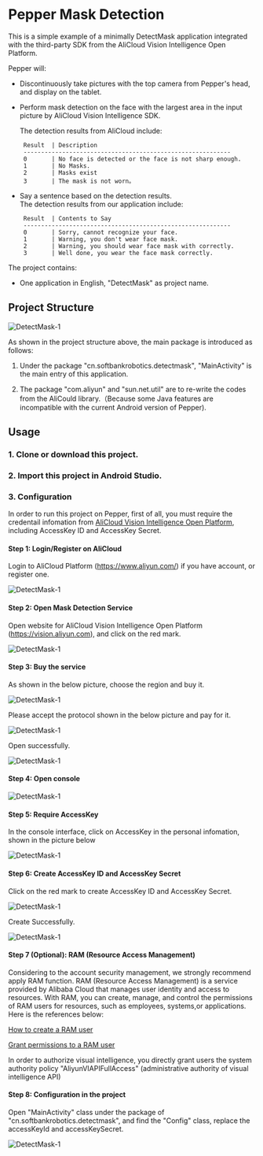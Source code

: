 # Pepper Mask Detection

This is a simple example of a minimally DetectMask application integrated with the third-party SDK from the AliCloud Vision Intelligence Open Platform.

Pepper will:

 * Discontinuously take pictures with the top camera from Pepper's head, and display on the tablet.
 * Perform mask detection on the face with the largest area in the input picture by AliCloud Vision Intelligence SDK.
 
	The detection results from AliCloud include:

		Result 	| Description
		-----------------------------------------------------------
		0 		| No face is detected or the face is not sharp enough.
		1 		| No Masks.
		2 		| Masks exist
		3 		| The mask is not worn。
 		
 		
 * Say a sentence based on  the detection results.	
		The detection results from our application include:
		
		Result 	| Contents to Say 
		-----------------------------------------------------------
		0 		| Sorry, cannot recognize your face.
		1 		| Warning, you don't wear face mask.
		2 		| Warning, you should wear face mask with correctly.
		3 		| Well done, you wear the face mask correctly.
 	

The project contains:

 * One application in English, "DetectMask" as project name.
 

## Project Structure

![DetectMask-1](img/structure.jpg)

As shown in the  project structure above, the main package is introduced as follows:

1) Under the package "cn.softbankrobotics.detectmask", "MainActivity" is the main entry of this application.

2) The package "com.aliyun" and "sun.net.util" are to re-write the codes from  the AliCould library.（Because some Java features are incompatible with the current Android version of Pepper). 


## Usage

### 1. Clone or download this project.

### 2. Import this project in Android Studio.

### 3. Configuration 

In order to run this project on Pepper, first of all, you must require the credentail infomation from [AliCloud Vision Intelligence Open Platform](https://vision.aliyun.com), including AccessKey ID and AccessKey Secret.

#### Step 1: Login/Register on AliCloud

Login to AliCloud Platform (https://www.aliyun.com/) if you have account, or register one.

![DetectMask-1](img/aliyun_cloud.jpg)


#### Step 2: Open Mask Detection Service

Open website for AliCloud Vision Intelligence Open Platform (https://vision.aliyun.com), and click on the red mark.

![DetectMask-1](img/mask_detect_service.jpg)

#### Step 3: Buy the service

As shown in the below picture, choose the region and buy it.

![DetectMask-1](img/service_to_buy.jpg)

Please accept the protocol shown in the below picture and pay for it.

![DetectMask-1](img/service_pay.jpg)

Open successfully.

![DetectMask-1](img/service_success.jpg)

#### Step 4: Open console

![DetectMask-1](img/console_entry.jpg)

#### Step 5: Require AccessKey

In the console interface, click on AccessKey in the personal infomation, shown in the picture below

![DetectMask-1](img/console.jpg)


#### Step 6: Create AccessKey ID and AccessKey Secret

Click on the red mark to create AccessKey ID and AccessKey Secret.

![DetectMask-1](img/accesskey.jpg)

Create Successfully.

![DetectMask-1](img/key_and_secret.jpg)

#### Step 7 (Optional): RAM (Resource Access Management)

Considering to the account security management, we strongly recommend apply RAM function. RAM (Resource Access Management) is a service provided by Alibaba Cloud that manages user identity and access to resources. With RAM, you can create, manage, and control the permissions of RAM users for resources, such as employees, systems,or applications. Here is the references below: 

[How to create a RAM user](https://www.alibabacloud.com/help/doc-detail/121941.htm?spm=a2c63.l28256.b99.14.644928fdCVy3VS)

[Grant permissions to a RAM user](https://www.alibabacloud.com/help/doc-detail/121945.htm?spm=a2c63.p38356.b99.17.203e2fc4f7um7c)

In order to authorize visual intelligence, you directly grant users the system authority policy "AliyunVIAPIFullAccess" (administrative authority of visual intelligence API)

#### Step 8: Configuration in the project

Open "MainActivity" class under the package of "cn.softbankrobotics.detectmask", and find the "Config" class, replace the accessKeyId and accessKeySecret.

![DetectMask-1](img/code.jpg)





